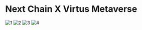 # Next Chain  X Virtus Metaverse
![1](https://github.com/user-attachments/assets/8c251d8c-e247-40a1-8804-f46c6e0769b4)
![2](https://github.com/user-attachments/assets/43def2e6-d517-4ae1-b9a7-93b1147a624b)
![3](https://github.com/user-attachments/assets/cf6860dd-d6ef-48b8-95db-cdf3f0630cad)
![4](https://github.com/user-attachments/assets/20992770-1e23-4da5-a384-b6eff233d82b)
